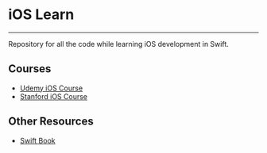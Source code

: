 # iOS Learn
---

Repository for all the code while learning iOS development in Swift.

## Courses

- [Udemy iOS Course](https://www.udemy.com/complete-ios-11-developer-course/)
- [Stanford iOS Course](https://itunes.apple.com/in/course/developing-ios-11-apps-with-swift/id1309275316)

## Other Resources
- [Swift Book](https://docs.swift.org/swift-book/LanguageGuide/TheBasics.html)
